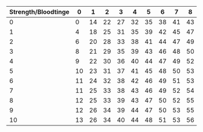 | Strength/Bloodtinge | 0  | 1  | 2  | 3  | 4  | 5  | 6  | 7  | 8  | 9  | 10 |
|---------------------|----|----|----|----|----|----|----|----|----|----|----|
| 0                   | 0  | 14 | 22 | 27 | 32 | 35 | 38 | 41 | 43 | 45 | 47 |
| 1                   | 4  | 18 | 25 | 31 | 35 | 39 | 42 | 45 | 47 | 49 | 51 |
| 2                   | 6  | 20 | 28 | 33 | 38 | 41 | 44 | 47 | 49 | 51 | 53 |
| 3                   | 8  | 21 | 29 | 35 | 39 | 43 | 46 | 48 | 50 | 53 | 54 |
| 4                   | 9  | 22 | 30 | 36 | 40 | 44 | 47 | 49 | 52 | 54 | 56 |
| 5                   | 10 | 23 | 31 | 37 | 41 | 45 | 48 | 50 | 53 | 55 | 56 |
| 6                   | 11 | 24 | 32 | 38 | 42 | 46 | 49 | 51 | 53 | 55 | 57 |
| 7                   | 11 | 25 | 33 | 38 | 43 | 46 | 49 | 52 | 54 | 56 | 58 |
| 8                   | 12 | 25 | 33 | 39 | 43 | 47 | 50 | 52 | 55 | 57 | 59 |
| 9                   | 12 | 26 | 34 | 39 | 44 | 47 | 50 | 53 | 55 | 57 | 59 |
| 10                  | 13 | 26 | 34 | 40 | 44 | 48 | 51 | 53 | 56 | 58 | 60 |
